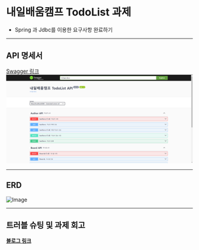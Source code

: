 # 내일배움캠프 TodoList 과제

- Spring 과 Jdbc를 이용한 요구사항 완료하기

***
## API 명세서

[Swagger 링크](https://wjswlgh96.github.io/swagger-docs/)
<br />
![img.png](img.png)

***
## ERD
![Image](https://github.com/user-attachments/assets/caa61ead-01a6-4feb-be93-9c30cf766187)

***

## 트러블 슈팅 및 과제 회고
**[블로그 링크](https://naver.com)**